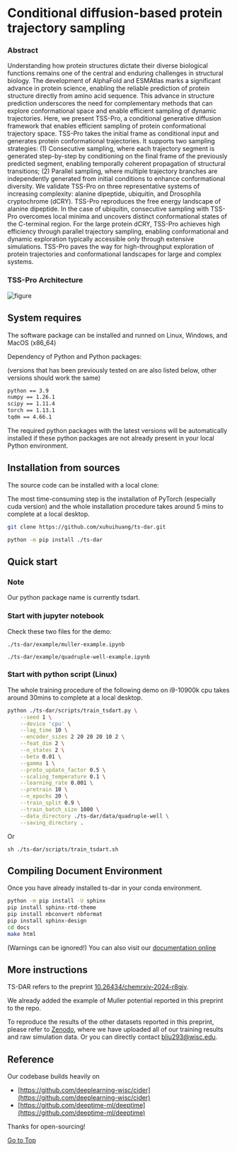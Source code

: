 # Conditional diffusion-based protein trajectory sampling

### Abstract

Understanding how protein structures dictate their diverse biological functions remains one of the central and enduring challenges in structural biology. The development of AlphaFold and ESMAtlas marks a significant advance in protein science, enabling the reliable prediction of protein structure directly from amino acid sequence. This advance in structure prediction underscores the need for complementary methods that can explore conformational space and enable efficient sampling of dynamic trajectories. Here, we present TSS-Pro, a conditional generative diffusion framework that enables efficient sampling of protein conformational trajectory space. TSS-Pro takes the initial frame as conditional input and generates protein conformational trajectories. It supports two sampling strategies: (1) Consecutive sampling, where each trajectory segment is generated step-by-step by conditioning on the final frame of the previously predicted segment, enabling temporally coherent propagation of structural transitions; (2) Parallel sampling, where multiple trajectory branches are independently generated from initial conditions to enhance conformational diversity. We validate TSS-Pro on three representative systems of increasing complexity: alanine dipeptide, ubiquitin, and Drosophila cryptochrome (dCRY). TSS-Pro reproduces the free energy landscape of alanine dipeptide. In the case of ubiquitin, consecutive sampling with TSS-Pro overcomes local minima and uncovers distinct conformational states of the C-terminal region. For the large protein dCRY, TSS-Pro achieves high efficiency through parallel trajectory sampling, enabling conformational and dynamic exploration typically accessible only through extensive simulations. TSS-Pro paves the way for high-throughput exploration of protein trajectories and conformational landscapes for large and complex systems.


### TSS-Pro Architecture

![figure](./Figures/architecture.svg)

## System requires

The software package can be installed and runned on Linux, Windows, and MacOS (x86_64)

Dependency of Python and Python packages: 

(versions that has been previously tested on are also listed below, other versions should work the same)

```bash
python == 3.9
numpy == 1.26.1
scipy == 1.11.4
torch == 1.13.1
tqdm == 4.66.1
```
The required python packages with the latest versions will be automatically installed if these python packages are not already present in your local Python environment.

## Installation from sources

The source code can be installed with a local clone:

The most time-consuming step is the installation of PyTorch (especially cuda version) and the whole installation procedure takes around 5 mins to complete at a local desktop.

```bash
git clone https://github.com/xuhuihuang/ts-dar.git
```

```bash
python -m pip install ./ts-dar
```

## Quick start

### Note

Our python package name is currently tsdart.

### Start with jupyter notebook

Check these two files for the demo:

```
./ts-dar/example/muller-example.ipynb
```

```
./ts-dar/example/quadruple-well-example.ipynb
```

### Start with python script (Linux)

The whole training procedure of the following demo on i9-10900k cpu takes around 30mins to complete at a local desktop.

```sh
python ./ts-dar/scripts/train_tsdart.py \
    --seed 1 \
    --device 'cpu' \
    --lag_time 10 \
    --encoder_sizes 2 20 20 20 10 2 \
    --feat_dim 2 \
    --n_states 2 \
    --beta 0.01 \
    --gamma 1 \
    --proto_update_factor 0.5 \
    --scaling_temperature 0.1 \
    --learning_rate 0.001 \
    --pretrain 10 \
    --n_epochs 20 \
    --train_split 0.9 \
    --train_batch_size 1000 \
    --data_directory ./ts-dar/data/quadruple-well \
    --saving_directory . 
```

Or
```
sh ./ts-dar/scripts/train_tsdart.sh
```

## Compiling Document Environment
Once you have already installed ts-dar in your conda environment. 
```bash
python -m pip install -U sphinx
pip install sphinx-rtd-theme
pip install nbconvert nbformat
pip install sphinx-design
cd docs
make html
```
(Warnings can be ignored!)
You can also visit our [documentation online](https://bojunliu0818.github.io/ts-dart-doc/html/index.html)

## More instructions 

TS-DAR refers to the preprint [10.26434/chemrxiv-2024-r8gjv](https://chemrxiv.org/engage/chemrxiv/article-details/65adf0b966c1381729fb4c11).

We already added the example of Muller potential reported in this preprint to the repo. 

To reproduce the results of the other datasets reported in this preprint, please refer to [Zenodo](https://zenodo.org/records/13835580), where we have uploaded all of our training results and raw simulation data. Or you can directly contact bliu293@wisc.edu.

## Reference

Our codebase builds heavily on
- [https://github.com/deeplearning-wisc/cider](https://github.com/deeplearning-wisc/cider)
- [https://github.com/deeptime-ml/deeptime](https://github.com/deeptime-ml/deeptime)

Thanks for open-sourcing!

[Go to Top](#Abstract)

